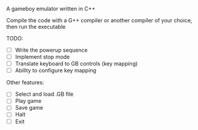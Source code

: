 A gameboy emulator written in C++

Compile the code with a G++ compiler or another compiler of your choice, then run the executable

TODO:
- [ ] Write the powerup sequence
- [ ] Implement stop mode
- [ ] Translate keyboard to GB controls (key mapping)
- [ ] Ability to configure key mapping

Other features:
- [ ] Select and load .GB file
- [ ] Play game
- [ ] Save game
- [ ] Halt
- [ ] Exit